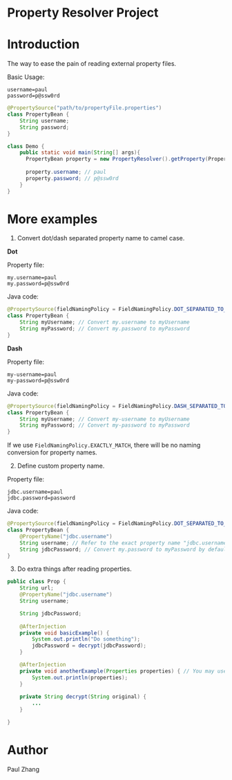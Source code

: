 # Property Resolver Project

# Introduction

The way to ease the pain of reading external property files.

Basic Usage:

```properties
username=paul
password=p@ssw0rd
``` 

```java
@PropertySource("path/to/propertyFile.properties")
class PropertyBean {
    String username;
    String password;
}

class Demo {
    public static void main(String[] args){
      PropertyBean property = new PropertyResolver().getProperty(PropertyBean.class);
      
      property.username; // paul     
      property.password; // p@ssw0rd
    }
}

```

# More examples

1. Convert dot/dash separated property name to camel case.

**Dot**

Property file:

```properties
my.username=paul
my.password=p@ssw0rd
``` 

Java code:

```java
@PropertySource(fieldNamingPolicy = FieldNamingPolicy.DOT_SEPARATED_TO_CAMEL_CASE, value = "path/to/propertyFile.properties")
class PropertyBean {
    String myUsername; // Convert my.username to myUsername
    String myPassword; // Convert my.password to myPassword
}
```

**Dash**

Property file:

```properties
my-username=paul
my-password=p@ssw0rd
``` 

Java code:

```java
@PropertySource(fieldNamingPolicy = FieldNamingPolicy.DASH_SEPARATED_TO_CAMEL_CASE, value = "path/to/propertyFile.properties")
class PropertyBean {
    String myUsername; // Convert my-username to myUsername
    String myPassword; // Convert my-password to myPassword
}
```

If we use `FieldNamingPolicy.EXACTLY_MATCH`, there will be no naming conversion for property names.

2. Define custom property name.

Property file:

```properties
jdbc.username=paul
jdbc.password=password
```

Java code:

```java
@PropertySource(fieldNamingPolicy = FieldNamingPolicy.DOT_SEPARATED_TO_CAMEL_CASE, value = "path/to/propertyFile.properties")
class PropertyBean {
    @PropertyName("jdbc.username")
    String username; // Refer to the exact property name "jdbc.username" in the property file
    String jdbcPassword; // Convert my.password to myPassword by default
}
```

3. Do extra things after reading properties.

```java
public class Prop {
    String url;
    @PropertyName("jdbc.username")
    String username;

    String jdbcPassword;
    
    @AfterInjection
    private void basicExample() {
        System.out.println("Do something");
        jdbcPassword = decrypt(jdbcPassword);
    }

    @AfterInjection
    private void anotherExample(Properties properties) { // You may use Properties parameter if you want to read raw properties.
        System.out.println(properties);
    }
    
    private String decrypt(String original) {
        ...
    }

}
```

# Author

Paul Zhang